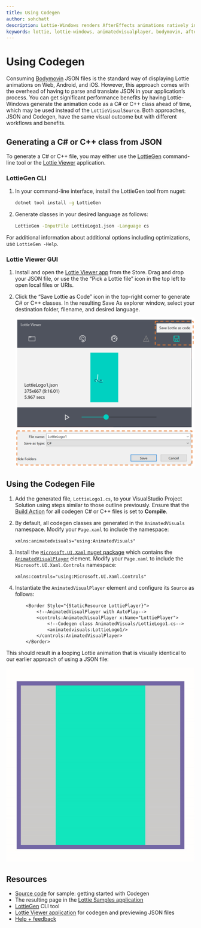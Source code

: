 ```yaml
---
title: Using Codegen
author: sohchatt
description: Lottie-Windows renders AfterEffects animations natively in Windows applications.
keywords: lottie, lottie-windows, animatedvisualplayer, bodymovin, aftereffects, windows 10, uwp, uwp community toolkit
---
```


# Using Codegen

Consuming [Bodymovin](https://aescripts.com/bodymovin/) JSON files is the standard way of displaying Lottie animations on Web, Android, and iOS. However, this approach comes with the overhead of having to parse and translate JSON in your application’s process. You can get significant performance benefits by having Lottie-Windows generate the animation code as a C# or C++ class ahead of time, which may be used instead of the `LottieVisualSource`. Both approaches, JSON and Codegen, have the same visual outcome but with different workflows and benefits.

## Generating a C# or C++ class from JSON

To generate a C# or C++ file, you may either use the [LottieGen](https://github.com/windows-toolkit/Lottie-Windows/tree/master/LottieGen) command-line tool or the [Lottie Viewer](https://www.microsoft.com/p/lottie-viewer/9p7x9k692tmw) application.

### LottieGen CLI

1. In your command-line interface, install the LottieGen tool from nuget:

    ```bash
    dotnet tool install -g LottieGen
    ```

2. Generate classes in your desired language as follows:

    ```bash
    LottieGen -InputFile LottieLogo1.json -Language cs
    ```

For additional information about additional options including optimizations, use `LottieGen -Help`.

### Lottie Viewer GUI

1. Install and open the [Lottie Viewer app](https://www.microsoft.com/p/lottie-viewer/9p7x9k692tmw) from the Store. Drag and drop your JSON file, or use the the “Pick a Lottie file” icon in the top left to open local files or URIs.

2. Click the “Save Lottie as Code” icon in the top-right corner to generate C# or C++ classes. In the resulting Save As explorer window, select your destination folder, filename, and desired language.

	<img src="../../resources/images/Animations/Lottie/LottieDocs_LottieViewer.png" alt="LottieViewerCodegen" width="600"/>

## Using the Codegen File

1. Add the generated file, `LottieLogo1.cs`, to your VisualStudio Project Solution using steps similar to those outline previously. Ensure that the [Build Action](https://docs.microsoft.com/visualstudio/ide/build-actions) for all codegen C# or C++ files is set to **Compile**.

2. By default, all codegen classes are generated in the `AnimatedVisuals` namespace. Modify your `Page.xaml` to include the namespace:

    ```xaml
    xmlns:animatedvisuals="using:AnimatedVisuals"
    ```

3. Install the [`Microsoft.UI.Xaml` nuget package](https://www.nuget.org/packages/Microsoft.UI.Xaml/) which contains the [`AnimatedVisualPlayer`](https://docs.microsoft.com/en-us/uwp/api/microsoft.ui.xaml.controls.animatedvisualplayer) element. Modify your `Page.xaml` to include the `Microsoft.UI.Xaml.Controls` namespace:

    ```xaml
    xmlns:controls="using:Microsoft.UI.Xaml.Controls"
    ```

4. Instantiate the `AnimatedVisualPlayer` element and configure its `Source` as follows:

    ```xaml
        <Border Style="{StaticResource LottiePlayer}">
            <!--AnimatedVisualPlayer with AutoPlay-->
            <controls:AnimatedVisualPlayer x:Name="LottiePlayer">
                <!--Codegen class AnimatedVisuals/LottieLogo1.cs-->
                <animatedvisuals:LottieLogo1/>
            </controls:AnimatedVisualPlayer>
        </Border>
    ```

This should result in a looping Lottie animation that is visually identical to our earlier approach of using a JSON file:

![Autoplay Gif](../../resources/images/Animations/Lottie/LottieDocs_Autoplay.gif)

## Resources

* [Source code](https://github.com/windows-toolkit/Lottie-Windows/blob/master/samples/LottieSamples/Scenarios/CodegenPage.xaml) for sample: getting started with Codegen
* The resulting page in the [Lottie Samples application](http://aka.ms/lottiesamples)
* [LottieGen](https://github.com/windows-toolkit/Lottie-Windows/tree/master/LottieGen) CLI tool
* [Lottie Viewer application](https://www.microsoft.com/p/lottie-viewer/9p7x9k692tmw) for codegen and previewing JSON files
* [Help + feedback](https://github.com/windows-toolkit/Lottie-Windows/issues)